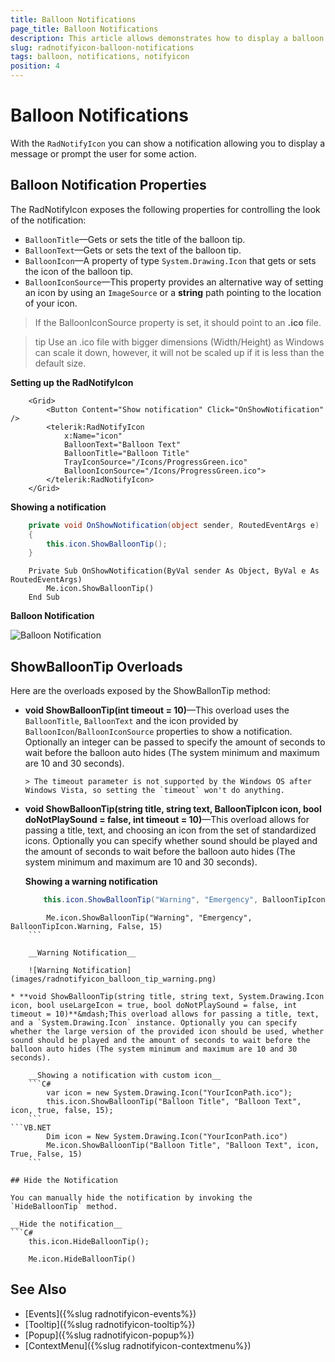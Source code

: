 ```yaml
---
title: Balloon Notifications
page_title: Balloon Notifications
description: This article allows demonstrates how to display a balloon notification via the API exposed by the RadNotifyIcon.
slug: radnotifyicon-balloon-notifications
tags: balloon, notifications, notifyicon
position: 4
---
```


# Balloon Notifications

With the `RadNotifyIcon` you can show a notification allowing you to display a message or prompt the user for some action.

## Balloon Notification Properties

The RadNotifyIcon exposes the following properties for controlling the look of the notification:

* `BalloonTitle`&mdash;Gets or sets the title of the balloon tip.
* `BalloonText`&mdash;Gets or sets the text of the balloon tip.
* `BalloonIcon`&mdash;A property of type `System.Drawing.Icon` that gets or sets the icon of the balloon tip.
* `BalloonIconSource`&mdash;This property provides an alternative way of setting an icon by using an `ImageSource` or a __string__ path pointing to the location of your icon.

> If the BalloonIconSource property is set, it should point to an __.ico__ file.

>tip Use an .ico file with bigger dimensions (Width/Height) as Windows can scale it down, however, it will not be scaled up if it is less than the default size. 

__Setting up the RadNotifyIcon__
```XAML
    <Grid>
        <Button Content="Show notification" Click="OnShowNotification" />
        <telerik:RadNotifyIcon
            x:Name="icon"
            BalloonText="Balloon Text"
            BalloonTitle="Balloon Title"
            TrayIconSource="/Icons/ProgressGreen.ico"
            BalloonIconSource="/Icons/ProgressGreen.ico">
        </telerik:RadNotifyIcon>
    </Grid>
```

__Showing a notification__
```C#  
    private void OnShowNotification(object sender, RoutedEventArgs e)
    {
        this.icon.ShowBalloonTip();
    }
```
```VB.NET
    Private Sub OnShowNotification(ByVal sender As Object, ByVal e As RoutedEventArgs)
        Me.icon.ShowBalloonTip()
    End Sub
```

__Balloon Notification__

![Balloon Notification](images/radnotifyicon_balloon_tip.png)

## ShowBalloonTip Overloads

Here are the overloads exposed by the ShowBallonTip method:

* **void ShowBalloonTip(int timeout = 10)**&mdash;This overload uses the `BalloonTitle`, `BalloonText` and the icon provided by `BalloonIcon`/`BalloonIconSource` properties to show a notification. Optionally an integer can be passed to specify the amount of seconds to wait before the balloon auto hides (The system minimum and maximum are 10 and 30 seconds).

      > The timeout parameter is not supported by the Windows OS after Windows Vista, so setting the `timeout` won't do anything.

* **void ShowBalloonTip(string title, string text, BalloonTipIcon icon, bool doNotPlaySound = false, int timeout = 10)**&mdash;This overload allows for passing a title, text, and choosing an icon from the set of standardized icons. Optionally you can specify whether sound should be played and the amount of seconds to wait before the balloon auto hides (The system minimum and maximum are 10 and 30 seconds). 

    __Showing a warning notification__
    ```C#
        this.icon.ShowBalloonTip("Warning", "Emergency", BalloonTipIcon.Warning, false, 15);
    ```
```VB.NET
        Me.icon.ShowBalloonTip("Warning", "Emergency", BalloonTipIcon.Warning, False, 15)
    ```

    __Warning Notification__

    ![Warning Notification](images/radnotifyicon_balloon_tip_warning.png)

* **void ShowBalloonTip(string title, string text, System.Drawing.Icon icon, bool useLargeIcon = true, bool doNotPlaySound = false, int timeout = 10)**&mdash;This overload allows for passing a title, text, and a `System.Drawing.Icon` instance. Optionally you can specify whether the large version of the provided icon should be used, whether sound should be played and the amount of seconds to wait before the balloon auto hides (The system minimum and maximum are 10 and 30 seconds). 

    __Showing a notification with custom icon__
    ```C#
        var icon = new System.Drawing.Icon("YourIconPath.ico");
        this.icon.ShowBalloonTip("Balloon Title", "Balloon Text", icon, true, false, 15);
    ```
```VB.NET
        Dim icon = New System.Drawing.Icon("YourIconPath.ico")
        Me.icon.ShowBalloonTip("Balloon Title", "Balloon Text", icon, True, False, 15)
    ```

## Hide the Notification

You can manually hide the notification by invoking the `HideBalloonTip` method.

__Hide the notification__
```C#
    this.icon.HideBalloonTip();
```
```VB.NET
    Me.icon.HideBalloonTip()
```

## See Also 

* [Events]({%slug radnotifyicon-events%})
* [Tooltip]({%slug radnotifyicon-tooltip%})
* [Popup]({%slug radnotifyicon-popup%})
* [ContextMenu]({%slug radnotifyicon-contextmenu%})
